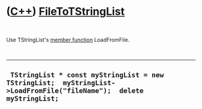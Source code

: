 
 

 

 

 

 

([C++](Cpp.md)) [FileToTStringList](CppFileToTStringList.md)
==============================================================

 

Use TStringList's [member function](CppMemberFunction.md) LoadFromFile.

 

  -----------------------------------------------------------------------------------------------------------------------
  ` TStringList * const myStringList = new TStringList;  myStringList->LoadFromFile("fileName");  delete myStringList;`
  -----------------------------------------------------------------------------------------------------------------------

 

 

 

 

 

 

